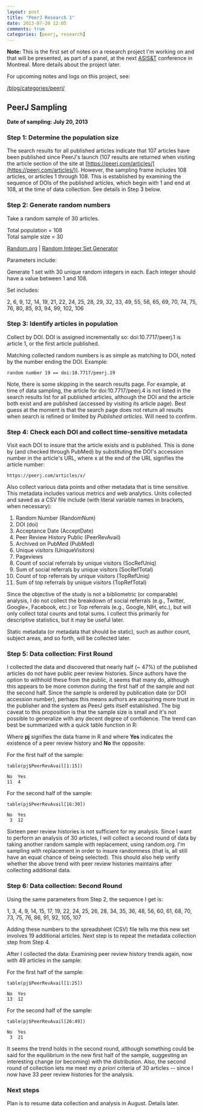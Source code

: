 ```yaml
---
layout: post
title: "PeerJ Research 1"
date: 2013-07-20 12:05
comments: true
categories: [peerj, research]
---
```


**Note:** This is the first set of notes on a research project I'm
working on and that will be presented, as part of a panel, at the
next [ASIS&amp;T](http://asis.org/) conference in Montreal. More
details about the project later.

For upcoming notes and logs on this project, see:

[/blog/categories/peerj/](/blog/categories/peerj/)

## PeerJ Sampling

**Date of sampling: July 20, 2013**

### Step 1: Determine the population size

The search results for all published articles indicate that 107
articles have been published since PeerJ's launch (107 results are
returned when visiting the article section of the site at
[https://peerj.com/articles/](https://peerj.com/articles/)).
However, the sampling frame includes 108 articles, or articles 1
through 108. This is established by examining the sequence of DOIs
of the published articles, which begin with 1 and end at 108, at
the time of data collection. See details in Step 3 below.

### Step 2: Generate random numbers

Take a random sample of 30 articles.

Total population = 108  
Total sample size = 30

[Random.org](http://www.random.org/) | [Random Integer Set
Generator](http://www.random.org/integer-sets/)

Parameters include:

Generate 1 set with 30 unique random integers in each.
Each integer should have a value between 1 and 108.

Set includes:

2, 6, 9, 12, 14, 19, 21, 22, 24, 25, 28, 29, 32, 33, 49, 55, 56,
65, 69, 70, 74, 75, 76, 80, 85, 93, 94, 99, 102, 106

### Step 3: Identify articles in population

Collect by DOI. DOI is assigned incrementally so:
doi:10.7717/peerj.1 is article 1, or the first article published.

Matching collected random numbers is as simple as matching to DOI,
noted by the number ending the DOI. Example:

    random number 19 == doi:10.7717/peerj.19

Note, there is some skipping in the search results page. For
example, at time of data sampling, the article for
doi:10.7717/peerj.4 is not listed in the search results list for
all published articles, although the DOI and the article both
exist and are published (accessed by visiting its article page).
Best guess at the moment is that the search page does not return
all results when search is refined or limited by *Published
articles*. Will need to confirm.


### Step 4: Check each DOI and collect time-sensitive metadata

Visit each DOI to insure that the article exists and is published.
This is done by (and checked through PubMed) by substituting the
DOI's accession number in the article's URL, where x at the end of
the URL signifies the article number:

    https://peerj.com/articles/x/

Also collect various data points and other metadata that is time
sensitive. This metadata includes various metrics and web
analytics. Units collected and saved as a CSV file include (with
literal variable names in brackets, when necessary):

1. Random Number (RandomNum)
2. DOI (doi)
3. Acceptance Date (AcceptDate)
4. Peer Review History Public (PeerRevAvail)
5. Archived on PubMed (PubMed)
6. Unique visitors (UniqueVisitors)
7. Pageviews
8. Count of social referrals by unique visitors (SocRefUniq)
9. Sum of social referrals by unique visitors (SocRefTotal)
10. Count of top referrals by unique visitors (TopRefUniq)
11. Sum of top referrals by unique visitors (TopRefTotal)

Since the objective of the study is not a bibliometric (or
comparable) analysis, I do not collect the breakdown of social
referrals (e.g., Twitter, Google+, Facebook, etc.) or Top
referrals (e.g., Google, NIH, etc.), but will only collect total
counts and total sums. I collect this primarily for descriptive
statistics, but it may be useful later.

Static metadata (or metadata that should be static), such as
author count, subject areas, and so forth, will be collected
later.

### Step 5: Data collection: First Round

I collected the data and discovered that nearly half (~ 47%) of
the published articles do not have public peer review histories.
Since authors have the option to withhold these from the public,
it seems that many do, although this appears to be more common
during the first half of the sample and not the second half. Since
the sample is ordered by publication date (or DOI accession
number), perhaps this means authors are acquiring more trust in
the publisher and the system as PeerJ gets itself established. The
big caveat to this proposition is that the sample size is small
and it's not possible to generalize with any decent degree of
confidence. The trend can best be summarized with a quick table
function in R:

Where **pj** signifies the data frame in R and where **Yes**
indicates the existence of a peer review history and **No** the
opposite:

For the first half of the sample:

    table(pj$PeerRevAvail[1:15])

    No  Yes
    11  4

For the second half of the sample:

    table(pj$PeerRevAvail[16:30])

    No  Yes
     3  12

Sixteen peer review histories is not sufficient for my analysis.
Since I want to perform an analysis of 30 articles, I will collect
a second round of data by taking another random sample with
replacement, using random.org. I'm sampling with replacement in
order to insure randomness (that is, all still have an equal
chance of being selected). This should also help verify whether
the above trend with peer review histories maintains after
collecting additional data.

### Step 6: Data collection: Second Round

Using the same parameters from Step 2, the sequence I get is:

1, 3, 4, 9, 14, 15, 17, 19, 22, 24, 25, 26, 28, 34, 35, 36, 48,
56, 60, 61, 68, 70, 73, 75, 76, 86, 91, 92, 105, 107

Adding these numbers to the spreadsheet (CSV) file tells me this
new set involves 19 additional articles. Next step is to repeat
the metadata collection step from Step 4.

After I collected the data: Examining peer review history trends
again, now with 49 articles in the sample:

For the first half of the sample:

    table(pj$PeerRevAvail[1:25])

    No  Yes
    13  12

For the second half of the sample:

    table(pj$PeerRevAvail[26:49])

    No  Yes
     3  21

It seems the trend holds in the second round, although something
could be said for the equilibrium in the new first half of the
sample, suggesting an interesting change (or becoming) with the
distribution. Also, the second round of collection lets me meet my
*a priori* criteria of 30 articles -- since I now have 33 peer
review histories for the analysis.

### Next steps

Plan is to resume data collection and analysis in August. Details
later.
